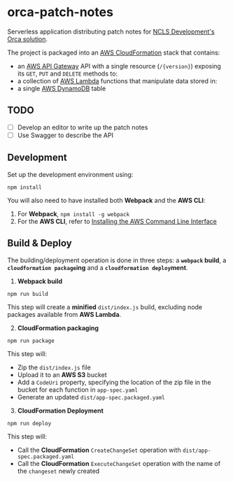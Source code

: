 # orca-patch-notes

Serverless application distributing patch notes for [NCLS Development's Orca solution](https://www.orca-solution.com).

The project is packaged into an [AWS CloudFormation](https://aws.amazon.com/cloudformation/) stack that contains:

- an [AWS API Gateway](https://aws.amazon.com/api-gateway/) API with a single resource (`/{version}`) exposing its `GET`, `PUT` and `DELETE` methods to:
- a collection of [AWS Lambda](https://aws.amazon.com/lambda/) functions that manipulate data stored in:
- a single [AWS DynamoDB](https://aws.amazon.com/dynamodb/) table

## TODO

- [ ] Develop an editor to write up the patch notes
- [ ] Use Swagger to describe the API

## Development

Set up the development environment using:

```
npm install
```

You will also need to have installed both **Webpack** and the **AWS CLI**:

1. For **Webpack**, `npm install -g webpack`
2. For the **AWS CLI**, refer to [Installing the AWS Command Line Interface](https://docs.aws.amazon.com/cli/latest/userguide/installing.html)

## Build & Deploy

The building/deployment operation is done in three steps: a **`webpack` build**, a **`cloudformation package`ing** and a **`cloudformation deploy`ment**.

1. **Webpack build**

  ```
  npm run build
  ```

  This step will create a **minified** `dist/index.js` build, excluding node packages available from **AWS Lambda**.

2. **CloudFormation packaging**

  ```
  npm run package
  ```

  This step will:

  - Zip the `dist/index.js` file
  - Upload it to an **AWS S3** bucket
  - Add a `CodeUri` property, specifying the location of the zip file in the bucket for each function in `app-spec.yaml`
  - Generate an updated `dist/app-spec.packaged.yaml`

3. **CloudFormation Deployment**

  ```
  npm run deploy
  ```

  This step will:

  - Call the **CloudFormation** `CreateChangeSet` operation with `dist/app-spec.packaged.yaml`
  - Call the **CloudFormation** `ExecuteChangeSet` operation with the name of the `changeset` newly created

